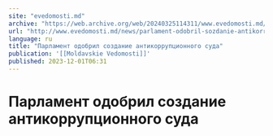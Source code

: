 ```yaml
---
site: "evedomosti.md"
archive: "https://web.archive.org/web/20240325114311/www.evedomosti.md/news/parlament-odobril-sozdanie-antikorrupcionnogo-suda"
url: "http://www.evedomosti.md/news/parlament-odobril-sozdanie-antikorrupcionnogo-suda"
language: ru
title: "Парламент одобрил создание антикоррупционного суда"
publication: '[[Moldavskie Vedomosti]]'
published: 2023-12-01T06:31
---
```


# Парламент одобрил создание антикоррупционного суда

